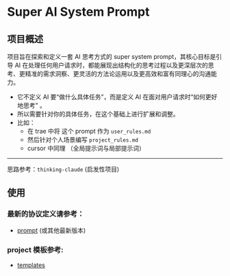 # Super AI System Prompt

## 项目概述

项目旨在探索和定义一套 AI 思考方式的 super system prompt，其核心目标是引导 AI
在处理任何用户请求时，都能展现出结构化的思考过程以及更深层次的思考、更精准的需求洞察、更灵活的方法论运用以及更高效和富有同理心的沟通能力。

- 它不定义 AI 要“做什么具体任务”，而是定义 AI 在面对用户请求时“如何更好地思考”
  。
- 所以需要针对你的具体任务，在这个基础上进行扩展和调整。
- 比如：
  - 在 trae 中将 这个 prompt 作为 `user_rules.md`
  - 然后针对个人场景编写 `project_rules.md`
  - cursor 中同理 （全局提示词与局部提示词）

---

思路参考：`thinking-claude` (启发性项目)

## 使用

### 最新的协议定义请参考：

- [prompt](./prompt/) (或其他最新版本)

### project 模板参考:

- [templates](./templates/)
